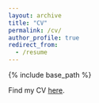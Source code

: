 ```yaml
---
layout: archive
title: "CV"
permalink: /cv/
author_profile: true
redirect_from:
  - /resume
---
```


{% include base_path %}

Find my CV [here](http:victoriachui.github.io/files/VCHUI_CV.pdf).

